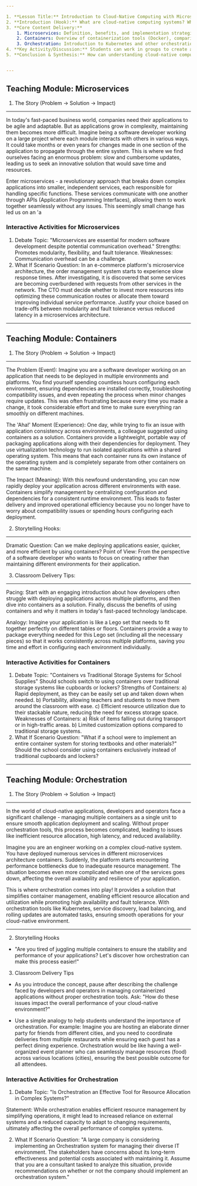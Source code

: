 ```yaml
---

1. **Lesson Title:** Introduction to Cloud-Native Computing with Microservices and Containers
2. **Introduction (Hook):** What are cloud-native computing systems? Why do they matter for modern software development? How can Netflix and Uber leverage these technologies to scale their applications quickly and efficiently? Let's explore the world of cloud-native computing together!
3. **Core Content Delivery:**
    1. Microservices: Definition, benefits, and implementation strategies.
	2. Containers: Overview of containerization tools (Docker), comparison with virtual machines, and advantages in deployment speed.
	3. Orchestration: Introduction to Kubernetes and other orchestration platforms for managing containers.
4. **Key Activity/Discussion:** Students can work in groups to create a fictional software application that could benefit from cloud-native computing principles. They will then brainstorm how they would break down the application into microservices, containerize it using Docker, and manage these services with Kubernetes or another orchestration platform. This hands-on activity allows students to apply their knowledge and develop critical thinking skills.
5. **Conclusion & Synthesis:** How can understanding cloud-native computing principles help us create more flexible, scalable applications? What are some real-world examples of companies using these technologies effectively? Let's review the key takeaways from our lesson on microservices, containers, orchestration, and how they contribute to a cloud-native stack.


---
```


## Teaching Module: Microservices
1. The Story (Problem → Solution → Impact)
-------------------------
In today's fast-paced business world, companies need their applications to be agile and adaptable. But as applications grow in complexity, maintaining them becomes more difficult. Imagine being a software developer working on a large project where each module interacts with others in various ways. It could take months or even years for changes made in one section of the application to propagate through the entire system. This is where we find ourselves facing an enormous problem: slow and cumbersome updates, leading us to seek an innovative solution that would save time and resources.

Enter microservices - a revolutionary approach that breaks down complex applications into smaller, independent services, each responsible for handling specific functions. These services communicate with one another through APIs (Application Programming Interfaces), allowing them to work together seamlessly without any issues. This seemingly small change has led us on an 'a

### Interactive Activities for Microservices
1. Debate Topic: "Microservices are essential for modern software development despite potential communication overhead."
Strengths: Promotes modularity, flexibility, and fault tolerance. 
Weaknesses: Communication overhead can be a challenge.
2. What If Scenario Question: In an e-commerce platform's microservice architecture, the order management system starts to experience slow response times. After investigating, it is discovered that some services are becoming overburdened with requests from other services in the network. The CTO must decide whether to invest more resources into optimizing these communication routes or allocate them toward improving individual service performance. Justify your choice based on trade-offs between modularity and fault tolerance versus reduced latency in a microservices architecture.


---

## Teaching Module: Containers
1. The Story (Problem → Solution → Impact)

----

The Problem (Event): Imagine you are a software developer working on an application that needs to be deployed in multiple environments and platforms. You find yourself spending countless hours configuring each environment, ensuring dependencies are installed correctly, troubleshooting compatibility issues, and even repeating the process when minor changes require updates. This was often frustrating because every time you made a change, it took considerable effort and time to make sure everything ran smoothly on different machines.

The 'Aha!' Moment (Experience): One day, while trying to fix an issue with application consistency across environments, a colleague suggested using containers as a solution. Containers provide a lightweight, portable way of packaging applications along with their dependencies for deployment. They use virtualization technology to run isolated applications within a shared operating system. This means that each container runs its own instance of the operating system and is completely separate from other containers on the same machine.

The Impact (Meaning): With this newfound understanding, you can now rapidly deploy your application across different environments with ease. Containers simplify management by centralizing configuration and dependencies for a consistent runtime environment. This leads to faster delivery and improved operational efficiency because you no longer have to worry about compatibility issues or spending hours configuring each deployment.

2. Storytelling Hooks:

----

Dramatic Question: Can we make deploying applications easier, quicker, and more efficient by using containers?
Point of View: From the perspective of a software developer who wants to focus on creating rather than maintaining different environments for their application.

3. Classroom Delivery Tips:

----

Pacing: Start with an engaging introduction about how developers often struggle with deploying applications across multiple platforms, and then dive into containers as a solution. Finally, discuss the benefits of using containers and why it matters in today's fast-paced technology landscape.

Analogy: Imagine your application is like a Lego set that needs to fit together perfectly on different tables or floors. Containers provide a way to package everything needed for this Lego set (including all the necessary pieces) so that it works consistently across multiple platforms, saving you time and effort in configuring each environment individually.

### Interactive Activities for Containers
1. Debate Topic: "Containers vs Traditional Storage Systems for School Supplies"
Should schools switch to using containers over traditional storage systems like cupboards or lockers? 
Strengths of Containers:
a) Rapid deployment, as they can be easily set up and taken down when needed.
b) Portability, allowing teachers and students to move them around the classroom with ease.
c) Efficient resource utilization due to their stackable nature, reducing the need for excess storage space.
Weaknesses of Containers:
a) Risk of items falling out during transport or in high-traffic areas.
b) Limited customization options compared to traditional storage systems.
2. What If Scenario Question: "What if a school were to implement an entire container system for storing textbooks and other materials?"
Should the school consider using containers exclusively instead of traditional cupboards and lockers?


---

## Teaching Module: Orchestration
1. The Story (Problem -> Solution -> Impact)

---

In the world of cloud-native applications, developers and operators face a significant challenge - managing multiple containers as a single unit to ensure smooth application deployment and scaling. Without proper orchestration tools, this process becomes complicated, leading to issues like inefficient resource allocation, high latency, and reduced availability. 

Imagine you are an engineer working on a complex cloud-native system. You have deployed numerous services in different microservices architecture containers. Suddenly, the platform starts encountering performance bottlenecks due to inadequate resource management. The situation becomes even more complicated when one of the services goes down, affecting the overall availability and resilience of your application.

This is where orchestration comes into play! It provides a solution that simplifies container management, enabling efficient resource allocation and utilization while promoting high availability and fault tolerance. With orchestration tools like Kubernetes, service discovery, load balancing, and rolling updates are automated tasks, ensuring smooth operations for your cloud-native environment. 

---

2. Storytelling Hooks

* "Are you tired of juggling multiple containers to ensure the stability and performance of your applications? Let's discover how orchestration can make this process easier!"

3. Classroom Delivery Tips

* As you introduce the concept, pause after describing the challenge faced by developers and operators in managing containerized applications without proper orchestration tools. Ask: "How do these issues impact the overall performance of your cloud-native environment?" 

* Use a simple analogy to help students understand the importance of orchestration. For example: Imagine you are hosting an elaborate dinner party for friends from different cities, and you need to coordinate deliveries from multiple restaurants while ensuring each guest has a perfect dining experience. Orchestration would be like having a well-organized event planner who can seamlessly manage resources (food) across various locations (cities), ensuring the best possible outcome for all attendees.

### Interactive Activities for Orchestration
1. Debate Topic: "Is Orchestration an Effective Tool for Resource Allocation in Complex Systems?"

Statement: While orchestration enables efficient resource management by simplifying operations, it might lead to increased reliance on external systems and a reduced capacity to adapt to changing requirements, ultimately affecting the overall performance of complex systems.

2. What If Scenario Question: "A large company is considering implementing an Orchestration system for managing their diverse IT environment. The stakeholders have concerns about its long-term effectiveness and potential costs associated with maintaining it. Assume that you are a consultant tasked to analyze this situation, provide recommendations on whether or not the company should implement an orchestration system."